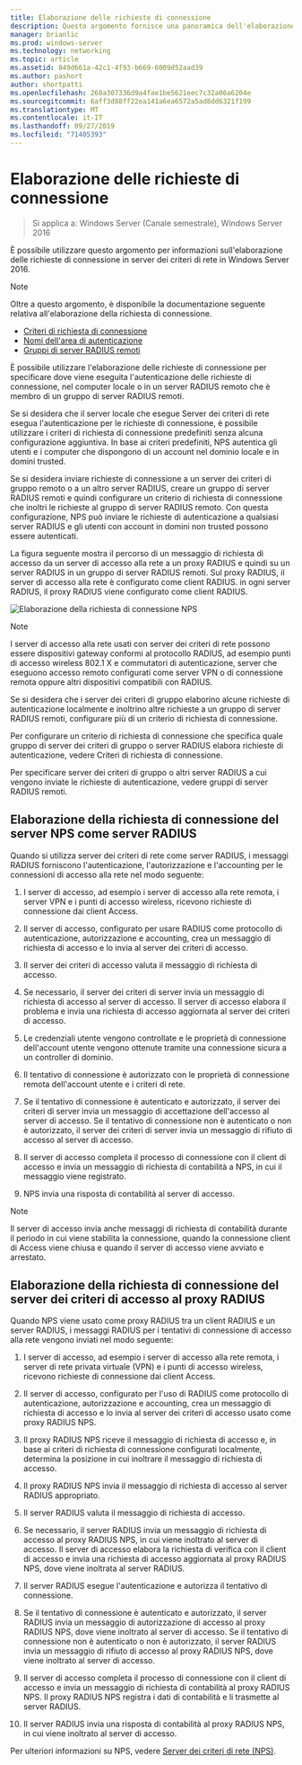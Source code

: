 ```yaml
---
title: Elaborazione delle richieste di connessione
description: Questo argomento fornisce una panoramica dell'elaborazione delle richieste di connessione al server dei criteri di rete in Windows Server 2016.
manager: brianlic
ms.prod: windows-server
ms.technology: networking
ms.topic: article
ms.assetid: 849d661a-42c1-4f93-b669-6009d52aad39
ms.author: pashort
author: shortpatti
ms.openlocfilehash: 268a307336d9a4fae1be5621eec7c32a06a6204e
ms.sourcegitcommit: 6aff3d88ff22ea141a6ea6572a5ad8dd6321f199
ms.translationtype: MT
ms.contentlocale: it-IT
ms.lasthandoff: 09/27/2019
ms.locfileid: "71405393"
---
```

# <a name="connection-request-processing"></a>Elaborazione delle richieste di connessione

>Si applica a: Windows Server (Canale semestrale), Windows Server 2016

È possibile utilizzare questo argomento per informazioni sull'elaborazione delle richieste di connessione in server dei criteri di rete in Windows Server 2016.

>[!NOTE]
>Oltre a questo argomento, è disponibile la documentazione seguente relativa all'elaborazione della richiesta di connessione.
> - [Criteri di richiesta di connessione](nps-crp-crpolicies.md)
> - [Nomi dell'area di autenticazione](nps-crp-realm-names.md)
> - [Gruppi di server RADIUS remoti](nps-crp-rrsg.md)

È possibile utilizzare l'elaborazione delle richieste di connessione per specificare dove viene eseguita l'autenticazione delle richieste di connessione, nel computer locale o in un server RADIUS remoto che è membro di un gruppo di server RADIUS remoti. 

Se si desidera che il server locale che esegue Server dei criteri di rete esegua l'autenticazione per le richieste di connessione, è possibile utilizzare i criteri di richiesta di connessione predefiniti senza alcuna configurazione aggiuntiva. In base ai criteri predefiniti, NPS autentica gli utenti e i computer che dispongono di un account nel dominio locale e in domini trusted.

Se si desidera inviare richieste di connessione a un server dei criteri di gruppo remoto o a un altro server RADIUS, creare un gruppo di server RADIUS remoti e quindi configurare un criterio di richiesta di connessione che inoltri le richieste al gruppo di server RADIUS remoto. Con questa configurazione, NPS può inviare le richieste di autenticazione a qualsiasi server RADIUS e gli utenti con account in domini non trusted possono essere autenticati.

La figura seguente mostra il percorso di un messaggio di richiesta di accesso da un server di accesso alla rete a un proxy RADIUS e quindi su un server RADIUS in un gruppo di server RADIUS remoti. Sul proxy RADIUS, il server di accesso alla rete è configurato come client RADIUS. in ogni server RADIUS, il proxy RADIUS viene configurato come client RADIUS.


![Elaborazione della richiesta di connessione NPS](../../media/Nps-Connection-Request-Processing/Nps-Connection-Request-Processing.jpg)


>[!NOTE]
>I server di accesso alla rete usati con server dei criteri di rete possono essere dispositivi gateway conformi al protocollo RADIUS, ad esempio punti di accesso wireless 802.1 X e commutatori di autenticazione, server che eseguono accesso remoto configurati come server VPN o di connessione remota oppure altri dispositivi compatibili con RADIUS.

Se si desidera che i server dei criteri di gruppo elaborino alcune richieste di autenticazione localmente e inoltrino altre richieste a un gruppo di server RADIUS remoti, configurare più di un criterio di richiesta di connessione.

Per configurare un criterio di richiesta di connessione che specifica quale gruppo di server dei criteri di gruppo o server RADIUS elabora richieste di autenticazione, vedere Criteri di richiesta di connessione.

Per specificare server dei criteri di gruppo o altri server RADIUS a cui vengono inviate le richieste di autenticazione, vedere gruppi di server RADIUS remoti.

## <a name="nps-as-a-radius-server-connection-request-processing"></a>Elaborazione della richiesta di connessione del server NPS come server RADIUS

Quando si utilizza server dei criteri di rete come server RADIUS, i messaggi RADIUS forniscono l'autenticazione, l'autorizzazione e l'accounting per le connessioni di accesso alla rete nel modo seguente:

1. I server di accesso, ad esempio i server di accesso alla rete remota, i server VPN e i punti di accesso wireless, ricevono richieste di connessione dai client Access. 

2. Il server di accesso, configurato per usare RADIUS come protocollo di autenticazione, autorizzazione e accounting, crea un messaggio di richiesta di accesso e lo invia al server dei criteri di accesso. 

3. Il server dei criteri di accesso valuta il messaggio di richiesta di accesso. 

4. Se necessario, il server dei criteri di server invia un messaggio di richiesta di accesso al server di accesso. Il server di accesso elabora il problema e invia una richiesta di accesso aggiornata al server dei criteri di accesso. 

5. Le credenziali utente vengono controllate e le proprietà di connessione dell'account utente vengono ottenute tramite una connessione sicura a un controller di dominio. 

6. Il tentativo di connessione è autorizzato con le proprietà di connessione remota dell'account utente e i criteri di rete. 

7. Se il tentativo di connessione è autenticato e autorizzato, il server dei criteri di server invia un messaggio di accettazione dell'accesso al server di accesso. Se il tentativo di connessione non è autenticato o non è autorizzato, il server dei criteri di server invia un messaggio di rifiuto di accesso al server di accesso. 

8. Il server di accesso completa il processo di connessione con il client di accesso e invia un messaggio di richiesta di contabilità a NPS, in cui il messaggio viene registrato. 

9. NPS invia una risposta di contabilità al server di accesso. 

>[!NOTE]
>Il server di accesso invia anche messaggi di richiesta di contabilità durante il periodo in cui viene stabilita la connessione, quando la connessione client di Access viene chiusa e quando il server di accesso viene avviato e arrestato.

## <a name="nps-as-a-radius-proxy-connection-request-processing"></a>Elaborazione della richiesta di connessione del server dei criteri di accesso al proxy RADIUS

Quando NPS viene usato come proxy RADIUS tra un client RADIUS e un server RADIUS, i messaggi RADIUS per i tentativi di connessione di accesso alla rete vengono inviati nel modo seguente:

1. I server di accesso, ad esempio i server di accesso alla rete remota, i server di rete privata virtuale (VPN) e i punti di accesso wireless, ricevono richieste di connessione dai client Access.

2. Il server di accesso, configurato per l'uso di RADIUS come protocollo di autenticazione, autorizzazione e accounting, crea un messaggio di richiesta di accesso e lo invia al server dei criteri di accesso usato come proxy RADIUS NPS.

3. Il proxy RADIUS NPS riceve il messaggio di richiesta di accesso e, in base ai criteri di richiesta di connessione configurati localmente, determina la posizione in cui inoltrare il messaggio di richiesta di accesso.

4. Il proxy RADIUS NPS invia il messaggio di richiesta di accesso al server RADIUS appropriato.

5. Il server RADIUS valuta il messaggio di richiesta di accesso.

6. Se necessario, il server RADIUS invia un messaggio di richiesta di accesso al proxy RADIUS NPS, in cui viene inoltrato al server di accesso. Il server di accesso elabora la richiesta di verifica con il client di accesso e invia una richiesta di accesso aggiornata al proxy RADIUS NPS, dove viene inoltrata al server RADIUS.

7. Il server RADIUS esegue l'autenticazione e autorizza il tentativo di connessione.

8. Se il tentativo di connessione è autenticato e autorizzato, il server RADIUS invia un messaggio di autorizzazione di accesso al proxy RADIUS NPS, dove viene inoltrato al server di accesso. Se il tentativo di connessione non è autenticato o non è autorizzato, il server RADIUS invia un messaggio di rifiuto di accesso al proxy RADIUS NPS, dove viene inoltrato al server di accesso.

9. Il server di accesso completa il processo di connessione con il client di accesso e invia un messaggio di richiesta di contabilità al proxy RADIUS NPS. Il proxy RADIUS NPS registra i dati di contabilità e li trasmette al server RADIUS.

10. Il server RADIUS invia una risposta di contabilità al proxy RADIUS NPS, in cui viene inoltrato al server di accesso.

Per ulteriori informazioni su NPS, vedere [Server dei criteri di rete (NPS)](nps-top.md).
